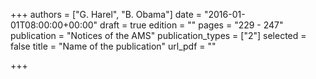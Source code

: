 +++
authors = ["G. Harel", "B. Obama"]
date = "2016-01-01T08:00:00+00:00"
draft = true
edition = ""
pages = "229 - 247"
publication = "Notices of the AMS"
publication_types = ["2"]
selected = false
title = "Name of the publication"
url_pdf = ""

+++
